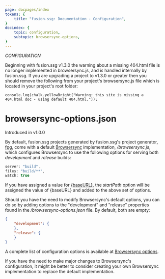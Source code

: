 ```yaml
---
page: docpages/index
tokens: {
    title: "fusion.ssg: Documentation - Configuration",
}
docindex: {
    topic: configuration,
    subtopic: browsersync-options,
}
---
```


<em>CONFIGURATION</em>

 <p class="warn">Beginning with fusion.ssg v1.3.0 the warning about a missing 404.html file is no longer implemented in browsersync.js, and is handled internally by fusion.ssg. If you are upgrading a project to v1.3.0 or greater then you should remove the following from your project's browsersync.js file which is located in your project's root folder:</p>

`console.log(chalk.yellowBright("Warning: this site is missing a 404.html doc - using default 404.html."));`

# browsersync-options.json

<p class="ver">Introduced in v1.0.0</p>

By default, fusion.ssg projects generated by fusion.ssg's project generator, <a href="{baseURL}/docs/{docsCurrentVersion}/projectgenerator">fpg</a>, come with a default <a href="https://browsersync.io/">Browsersync</a> implementation, _/browsersync.js_, which configures Browsersync to use the following options for serving both _development_ and _release_ builds:

```javascript
server: "build",
files: "build/**",
watch: true
```

If you have assigned a value for <a href="{baseURL}/docs/{docsCurrentVersion}/configuration/fusionssg-configuration#baseurl">&lbrace;baseURL&rbrace;</a>, the _startPath_ option will be assigned the value of &lbrace;baseURL&rbrace; and added to the above set of options.

Should you have the need to modify Browsersync's default options, you can do so by adding options to the "development" and "release" properties found in the _/browsersync-options.json_ file. By default, both are empty:

```json
{
    "development": {
    },
    "release": {
    }
}
```
<p class="info">A complete list of configuration options is available at <a href="https://browsersync.io/docs/options">Browsersync options</a>.</p>

<p class="info">If you have the need to make major changes to Browsersync's configuration, it might be better to consider creating your own Browsersync implementation to replace the default implementation.</p>

